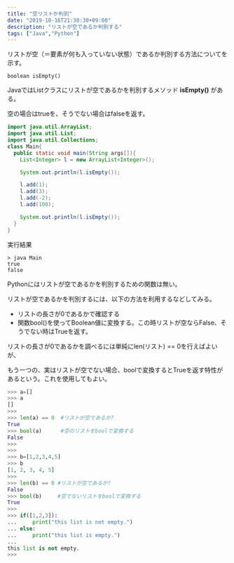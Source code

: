 ```yaml
---
title: "空リストか判別"
date: "2019-10-16T21:30:30+09:00"
description: "リストが空であるか判別する"
tags: ["Java","Python"]
---
```


リストが空（＝要素が何も入っていない状態）であるか判別する方法についてを示す。

<div class="note_content_by_programming_language" id="note_content_Java">

`boolean isEmpty()`

JavaではListクラスにリストが空であるかを判別するメソッド **isEmpty()** がある。  

空の場合はtrueを、そうでない場合はfalseを返す。  

```java
import java.util.ArrayList;
import java.util.List;
import java.util.Collections;
class Main{
  public static void main(String args[]){
    List<Integer> l = new ArrayList<Integer>();

    System.out.println(l.isEmpty());

    l.add(1);
    l.add(3);
    l.add(-2);
    l.add(100);

    System.out.println(l.isEmpty());
  }
}
```

実行結果
```
> java Main
true
false
```

</div>
<div class="note_content_by_programming_language" id="note_content_Python">

Pythonにはリストが空であるかを判別するための関数は無い。

リストが空であるかを判別するには、以下の方法を利用するなどしてみる。

- リストの長さが0であるかで確認する
- 関数bool()を使ってBoolean値に変換する。この時リストが空ならFalse、そうでない時はTrueを返す。

リストの長さが0であるかを調べるには単純にlen(リスト) == 0を行えばよいが、

もう一つの、実はリストが空でない場合、boolで変換するとTrueを返す特性があるという。これを使用してもよい。

```python
>>> a=[]
>>> a
[]
>>> 
>>> len(a) == 0  #リストが空であるか?
True
>>> bool(a)      #空のリストをboolで変換する
False
>>>
>>> 
>>> b=[1,2,3,4,5]
>>> b
[1, 2, 3, 4, 5]
>>>
>>> len(b) == 0 #リストが空であるか?
False
>>> bool(b)     #空でないリストをboolで変換する
True
>>>
>>> if([1,2,3]):
...     print("this list is not empty.")
... else:
...     print("this list is empty.")
... 
this list is not empty.
>>> 
```

</div>

